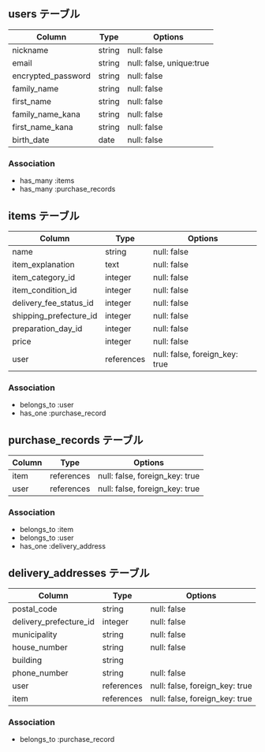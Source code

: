 ## users テーブル

| Column             | Type     | Options                  |
|--------------------|----------|--------------------------|
| nickname           | string   | null: false              |
| email              | string   | null: false, unique:true |
| encrypted_password | string   | null: false              |
| family_name        | string   | null: false              |
| first_name         | string   | null: false              |
| family_name_kana   | string   | null: false              |
| first_name_kana    | string   | null: false              |
| birth_date         | date     | null: false              |


### Association
- has_many :items
- has_many :purchase_records


## items テーブル

| Column                 | Type       | Options                        |
|------------------------|------------|--------------------------------|
| name                   | string     | null: false                    |
| item_explanation       | text       | null: false                    |
| item_category_id       | integer    | null: false                    |
| item_condition_id      | integer    | null: false                    |
| delivery_fee_status_id | integer    | null: false                    |
| shipping_prefecture_id | integer    | null: false                    |
| preparation_day_id     | integer    | null: false                    |
| price                  | integer    | null: false                    |
| user                   | references | null: false, foreign_key: true |


### Association
- belongs_to :user
- has_one :purchase_record


## purchase_records テーブル

| Column              | Type       | Options                        |
|---------------------|------------|--------------------------------|
| item                | references | null: false, foreign_key: true |
| user                | references | null: false, foreign_key: true |


### Association
- belongs_to :item
- belongs_to :user
- has_one :delivery_address


## delivery_addresses テーブル

| Column                 | Type       | Options                        |
|------------------------|------------|--------------------------------|
| postal_code            | string     | null: false                    |
| delivery_prefecture_id | integer    | null: false                    |
| municipality           | string     | null: false                    |
| house_number           | string     | null: false                    |
| building               | string     |                                |
| phone_number           | string     | null: false                    |
| user                   | references | null: false, foreign_key: true |
| item                   | references | null: false, foreign_key: true |


### Association
- belongs_to :purchase_record